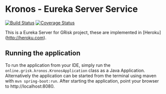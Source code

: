 # Kronos - Eureka Server Service

[![Build Status](https://travis-ci.org/pabloriosramirez/kronos.svg?branch=master)](https://travis-ci.org/pabloriosramirez/kronos)
[![Coverage Status](https://coveralls.io/repos/github/pabloriosramirez/kronos/badge.svg?branch=master)](https://coveralls.io/github/pabloriosramirez/kronos?branch=master)

This is  a Eureka Server for GRisk project, these are implemented in [Heroku] (http://heroku.com).
## Running the application

To run the application from your IDE, simply run the `online.grisk.kronos.KronosApplication` class as
a Java Application.
Alternatively the application can be started from the terminal using maven with `mvn spring-boot:run`.
After starting the application, point your browser to http://localhost:8080.